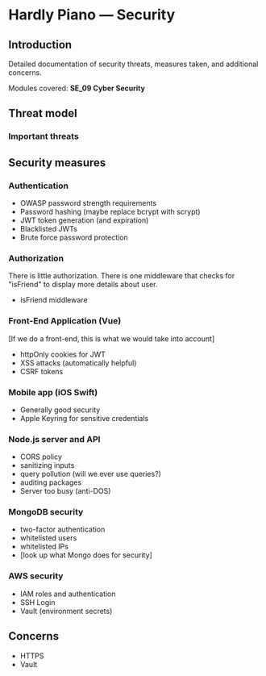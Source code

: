 # Hardly Piano — Security

## Introduction

Detailed documentation of security threats, measures taken, and additional concerns.

Modules covered: **SE_09 Cyber Security**

## Threat model

### Important threats

## Security measures

### Authentication

-   OWASP password strength requirements
-   Password hashing (maybe replace bcrypt with scrypt)
-   JWT token generation (and expiration)
-   Blacklisted JWTs
-   Brute force password protection

### Authorization

There is little authorization. There is one middleware that checks for "isFriend" to display more details about user.

-   isFriend middleware

### Front-End Application (Vue)

[If we do a front-end, this is what we would take into account]

-   httpOnly cookies for JWT
-   XSS attacks (automatically helpful)
-   CSRF tokens

### Mobile app (iOS Swift)

-   Generally good security
-   Apple Keyring for sensitive credentials

### Node.js server and API

-   CORS policy
-   sanitizing inputs
-   query pollution (will we ever use queries?)
-   auditing packages
-   Server too busy (anti-DOS)

### MongoDB security

-   two-factor authentication
-   whitelisted users
-   whitelisted IPs
-   [look up what Mongo does for security]

### AWS security

-   IAM roles and authentication
-   SSH Login
-   Vault (environment secrets)

## Concerns

-   HTTPS
-   Vault
